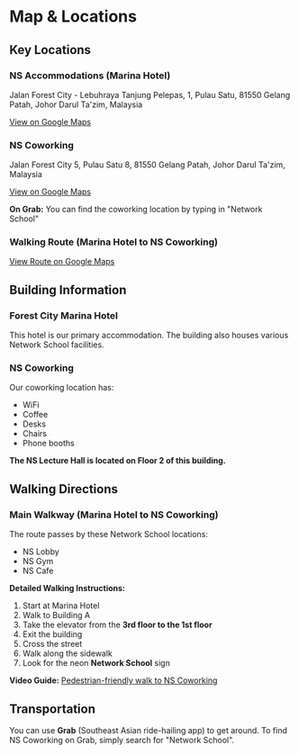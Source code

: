 # Map & Locations

## Key Locations

### NS Accommodations (Marina Hotel)
Jalan Forest City - Lebuhraya Tanjung Pelepas, 1, Pulau Satu, 81550 Gelang Patah, Johor Darul Ta'zim, Malaysia

[View on Google Maps](https://maps.app.goo.gl/1BRNfYNmqqMVo9FG6)

### NS Coworking
Jalan Forest City 5, Pulau Satu 8, 81550 Gelang Patah, Johor Darul Ta'zim, Malaysia

[View on Google Maps](https://maps.app.goo.gl/raKuFwS31Ngjvi7d6)

**On Grab:** You can find the coworking location by typing in "Network School"

### Walking Route (Marina Hotel to NS Coworking)
[View Route on Google Maps](https://maps.app.goo.gl/CskzeF994xSFst6i8)

## Building Information

### Forest City Marina Hotel
This hotel is our primary accommodation. The building also houses various Network School facilities.

### NS Coworking
Our coworking location has:
- WiFi
- Coffee
- Desks
- Chairs
- Phone booths

**The NS Lecture Hall is located on Floor 2 of this building.**

## Walking Directions

### Main Walkway (Marina Hotel to NS Coworking)

The route passes by these Network School locations:
- NS Lobby
- NS Gym
- NS Cafe

**Detailed Walking Instructions:**
1. Start at Marina Hotel
2. Walk to Building A
3. Take the elevator from the **3rd floor to the 1st floor**
4. Exit the building
5. Cross the street
6. Walk along the sidewalk
7. Look for the neon **Network School** sign

**Video Guide:** [Pedestrian-friendly walk to NS Coworking](https://youtube.com/shorts/aUC6Rwx5IO8)

## Transportation

You can use **Grab** (Southeast Asian ride-hailing app) to get around. To find NS Coworking on Grab, simply search for "Network School".

